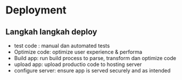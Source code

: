 # Deployment

## Langkah langkah deploy

- test code : manual dan automated tests
- Optimize code: optimize user experience & performa
- Build app: run build process to parse, transform dan optimize code
- upload app: upload productio code to hosting server
- configure server: ensure app is served securely and as intended
